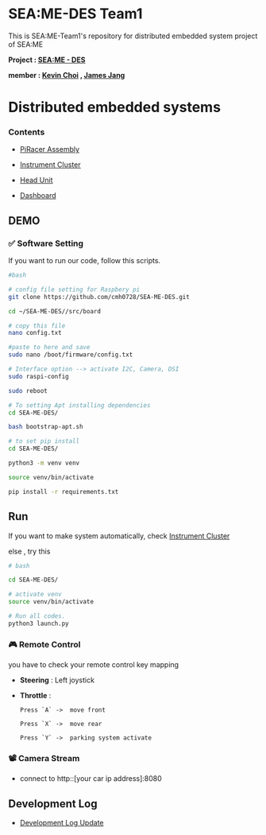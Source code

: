 # SEA:ME-DES Team1 
This is SEA:ME-Team1's repository for distributed embedded system project of SEA:ME 

**Project : <ins>[SEA:ME - DES](https://github.com/SEA-ME/SEA-ME-course-book/tree/main/DistributedEmbeddedSystems)</ins>**

**member : <ins>[Kevin Choi](https://github.com/cmh0728)</ins> , <ins>[James Jang](https://github.com/jjangddung)</ins>**

<!-- 목차 및 소개  -->
# Distributed embedded systems

### Contents
<!-- - <ins>[Software Setting]()</ins> -->
- <ins>[PiRacer Assembly](https://github.com/cmh0728/SEA-ME-DES/blob/main/mdFiles/PiRacer.md)</ins>

- <ins>[Instrument Cluster](https://github.com/cmh0728/SEA-ME-DES/blob/main/mdFiles/Cluster.md)</ins>

- <ins>[Head Unit](https://github.com/cmh0728/SEA-ME-DES/blob/main/mdFiles/HeadUnit.md)</ins>

- <ins>[Dashboard](https://github.com/cmh0728/SEA-ME-DES/blob/main/mdFiles/Dashboard.md)</ins>


## DEMO 

### ✅ Software Setting
If you want to run our code, follow this scripts.


```bash
#bash

# config file setting for Raspbery pi
git clone https://github.com/cmh0728/SEA-ME-DES.git

cd ~/SEA-ME-DES//src/board

# copy this file
nano config.txt 

#paste to here and save
sudo nano /boot/firmware/config.txt 

# Interface option --> activate I2C, Camera, DSI
sudo raspi-config

sudo reboot

# To setting Apt installing dependencies
cd SEA-ME-DES/

bash bootstrap-apt.sh

# to set pip install 
cd SEA-ME-DES/

python3 -m venv venv

source venv/bin/activate

pip install -r requirements.txt
```

## Run
If you want to make system automatically, check [Instrument Cluster](https://github.com/cmh0728/SEA-ME-DES/blob/main/mdFiles/Cluster.md)

else , try this
```bash
# bash

cd SEA-ME-DES/

# activate venv
source venv/bin/activate 

# Run all codes.
python3 launch.py 
```

### 🎮 Remote Control 
you have to check your remote control key mapping 

- **Steering** : Left joystick  
- **Throttle** : 

      Press `A` ->  move front
    
      Press `X` ->  move rear
      
      Press `Y` ->  parking system activate

### 📽️ Camera Stream 

- connect to http::[your car ip address]:8080


<!-- 개발 로그 및 할 일들  -->

## Development Log 
- <ins>[Development Log Update](https://github.com/cmh0728/SEA-ME-DES/blob/main/mdFiles/log.md)</ins>

